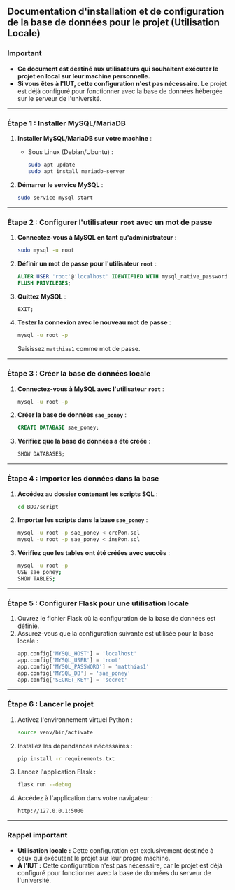 ## Documentation d'installation et de configuration de la base de données pour le projet (Utilisation Locale)

### **Important**
- **Ce document est destiné aux utilisateurs qui souhaitent exécuter le projet en local sur leur machine personnelle.**
- **Si vous êtes à l'IUT, cette configuration n'est pas nécessaire.** Le projet est déjà configuré pour fonctionner avec la base de données hébergée sur le serveur de l'université.

---

### Étape 1 : Installer MySQL/MariaDB
1. **Installer MySQL/MariaDB sur votre machine** :
   - Sous Linux (Debian/Ubuntu) :
     ```bash
     sudo apt update
     sudo apt install mariadb-server
     ```

2. **Démarrer le service MySQL** :
   ```bash
   sudo service mysql start
   ```

---

### Étape 2 : Configurer l'utilisateur `root` avec un mot de passe
1. **Connectez-vous à MySQL en tant qu'administrateur** :
   ```bash
   sudo mysql -u root
   ```

2. **Définir un mot de passe pour l'utilisateur `root`** :
   ```sql
   ALTER USER 'root'@'localhost' IDENTIFIED WITH mysql_native_password BY 'matthias1';
   FLUSH PRIVILEGES;
   ```

3. **Quittez MySQL** :
   ```sql
   EXIT;
   ```

4. **Tester la connexion avec le nouveau mot de passe** :
   ```bash
   mysql -u root -p
   ```
   Saisissez `matthias1` comme mot de passe.

---

### Étape 3 : Créer la base de données locale
1. **Connectez-vous à MySQL avec l'utilisateur `root`** :
   ```bash
   mysql -u root -p
   ```

2. **Créer la base de données `sae_poney`** :
   ```sql
   CREATE DATABASE sae_poney;
   ```

3. **Vérifiez que la base de données a été créée** :
   ```sql
   SHOW DATABASES;
   ```

---

### Étape 4 : Importer les données dans la base
1. **Accédez au dossier contenant les scripts SQL** :
   ```bash
   cd BDD/script
   ```

2. **Importer les scripts dans la base `sae_poney`** :
   ```bash
   mysql -u root -p sae_poney < crePon.sql
   mysql -u root -p sae_poney < insPon.sql
   ```

3. **Vérifiez que les tables ont été créées avec succès** :
   ```bash
   mysql -u root -p
   USE sae_poney;
   SHOW TABLES;
   ```

---

### Étape 5 : Configurer Flask pour une utilisation locale
1. Ouvrez le fichier Flask où la configuration de la base de données est définie.
2. Assurez-vous que la configuration suivante est utilisée pour la base locale :
   ```python
   app.config['MYSQL_HOST'] = 'localhost'
   app.config['MYSQL_USER'] = 'root'
   app.config['MYSQL_PASSWORD'] = 'matthias1'
   app.config['MYSQL_DB'] = 'sae_poney'
   app.config['SECRET_KEY'] = 'secret'
   ```

---

### Étape 6 : Lancer le projet
1. Activez l'environnement virtuel Python :
   ```bash
   source venv/bin/activate
   ```

2. Installez les dépendances nécessaires :
   ```bash
   pip install -r requirements.txt
   ```

3. Lancez l'application Flask :
   ```bash
   flask run --debug
   ```

4. Accédez à l'application dans votre navigateur :
   ```
   http://127.0.0.1:5000
   ```

---

### Rappel important
- **Utilisation locale :** Cette configuration est exclusivement destinée à ceux qui exécutent le projet sur leur propre machine.
- **À l'IUT :** Cette configuration n'est pas nécessaire, car le projet est déjà configuré pour fonctionner avec la base de données du serveur de l'université.